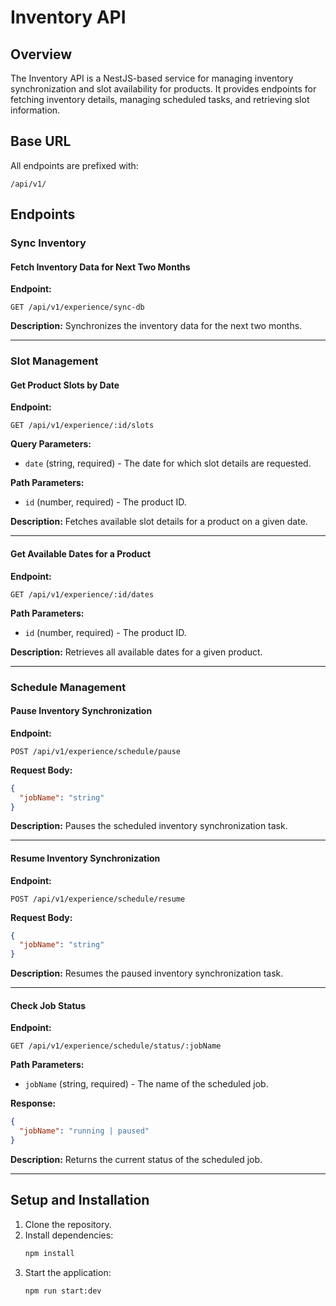 # Inventory API

## Overview
The Inventory API is a NestJS-based service for managing inventory synchronization and slot availability for products. It provides endpoints for fetching inventory details, managing scheduled tasks, and retrieving slot information.

## Base URL
All endpoints are prefixed with:
```http
/api/v1/
```

## Endpoints

### **Sync Inventory**
#### **Fetch Inventory Data for Next Two Months**
**Endpoint:**
```http
GET /api/v1/experience/sync-db
```
**Description:**
Synchronizes the inventory data for the next two months.

---

### **Slot Management**
#### **Get Product Slots by Date**
**Endpoint:**
```http
GET /api/v1/experience/:id/slots
```
**Query Parameters:**
- `date` (string, required) - The date for which slot details are requested.

**Path Parameters:**
- `id` (number, required) - The product ID.

**Description:**
Fetches available slot details for a product on a given date.

---

#### **Get Available Dates for a Product**
**Endpoint:**
```http
GET /api/v1/experience/:id/dates
```
**Path Parameters:**
- `id` (number, required) - The product ID.

**Description:**
Retrieves all available dates for a given product.

---

### **Schedule Management**
#### **Pause Inventory Synchronization**
**Endpoint:**
```http
POST /api/v1/experience/schedule/pause
```
**Request Body:**
```json
{
  "jobName": "string"
}
```
**Description:**
Pauses the scheduled inventory synchronization task.

---

#### **Resume Inventory Synchronization**
**Endpoint:**
```http
POST /api/v1/experience/schedule/resume
```
**Request Body:**
```json
{
  "jobName": "string"
}
```
**Description:**
Resumes the paused inventory synchronization task.

---

#### **Check Job Status**
**Endpoint:**
```http
GET /api/v1/experience/schedule/status/:jobName
```
**Path Parameters:**
- `jobName` (string, required) - The name of the scheduled job.

**Response:**
```json
{
  "jobName": "running | paused"
}
```
**Description:**
Returns the current status of the scheduled job.

---

## Setup and Installation
1. Clone the repository.
2. Install dependencies:
   ```sh
   npm install
   ```
3. Start the application:
   ```sh
   npm run start:dev
   ```

